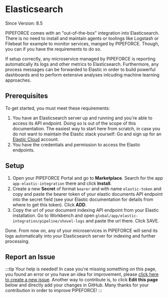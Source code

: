 # Elasticsearch
<p class="theme-doc-version-badge badge badge--secondary">Since Version: 8.5</p>


PIPEFORCE comes with an "out-of-the-box" integration into Elasticsearch. There is no need to install and maintain agents or toolings like Logstash or Filebeat for example to monitor services, manged by PIPEFORCE. Though, you can if you have the requirements to do so.

If setup correctly, any microservice managed by PIPEFORCE is reporting automatically its logs and other metrics to Elasticsearch. Furthermore, any process messages can be forwarded to Elastic in order to build powerful dashboards and to perform extensive analyses inlcuding machine learning approaches.

## Prerequisites

To get started, you must meet these requirements:

 1. You have an Elasticsearch server up and running and you're able to access its API endpoint. Doing so is out of the scope of this documentation. The easiest way to start here from scratch, in case you do not want to maintain the Elastic stack yourself: Go and sign up for an [Elastic Cloud](https://cloud.elastic.co/registration) account.
 2. You have the credentials and permission to access the Elastic endpoints.

## Setup

1. Open your PIPEFORCE Portal and go to **Marketplace**. Search for the app `app-elastic-integration` there and
   click **Install**.
2. Create a new **Secret** of format `bearer` and with name `elastic-token` and copy and paste the bearer token of your
   elastic documents API endpoint into the secret field (see your Elastic documentation for details from where to get this token).
   Click **ADD**.
3. Copy the url of your document indexing API endpoint from your Elastic installation. Go to Workbench and open
   `global/app/elastic-integration/pipeline/shovel-logs` and paste the url there. Click SAVE.

Done. From now on, any of your microservices in PIPEFORCE will send its logs automatically into your Elasticsearch
server for indexing and further processing.

## Report an Issue
:::tip Your help is needed!
In case you're missing something on this page, you found an error or you have an idea for improvement, please [click here to create a new issue](https://github.com/pipeforce/pipeforce.github.io/issues/new). Another way to contribute is, to click **Edit this page** below and directly add your changes in GitHub. Many thanks for your contribution in order to improve PIPEFORCE!
:::